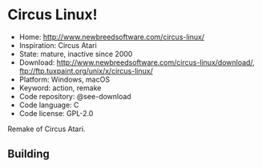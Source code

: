 # Circus Linux!

- Home: http://www.newbreedsoftware.com/circus-linux/
- Inspiration: Circus Atari
- State: mature, inactive since 2000
- Download: http://www.newbreedsoftware.com/circus-linux/download/, ftp://ftp.tuxpaint.org/unix/x/circus-linux/
- Platform: Windows, macOS
- Keyword: action, remake
- Code repository: @see-download
- Code language: C
- Code license: GPL-2.0

Remake of Circus Atari.

## Building
